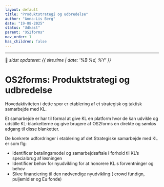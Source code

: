 ```yaml
---
layout: default
title: "Produktstrategi og udbredelse"
author: "Anna-Lis Berg"
date: "19-08-2025"
status: "Udkast" 
parent: "OS2forms"
nav_order: 1
has_children: false
---
```

---

📆 _sidst opdateret: {{ site.time | date: '%B %d, %Y' }}_

# OS2forms: Produktstrategi og udbredelse

Hovedaktiviteten i dette spor er etablering af et strategisk og taktisk samarbejde med KL. 

Et samarbejde er har til formal at give KL en platform hvor de kan udvikle og udstille KL-blanketterne og give brugere af OS2forms en direkte og sømløs adgang til disse blanketter. 

De konkrete udfordringer i etablering af det Strategiske samarbejde med KL er som flg: 
- Identificer betalingsmodel og samarbejdsaftale i forhold til KL’s specialbrug af løsningen
- Identificer behov for nyudvikling for at  honorere KL.s forventninger og behov
- Sikre financiering til den nødvendige nyudvikling ( crowd fundign, puljemidler og Eu fonde)
